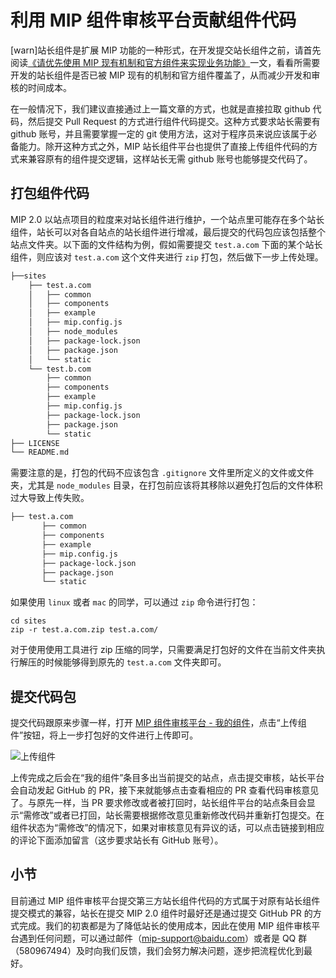 # 利用 MIP 组件审核平台贡献组件代码

[warn]站长组件是扩展 MIP 功能的一种形式，在开发提交站长组件之前，请首先阅读[《请优先使用 MIP 现有机制和官方组件来实现业务功能》](./use-official-mip-first.md)一文，看看所需要开发的站长组件是否已被 MIP 现有的机制和官方组件覆盖了，从而减少开发和审核的时间成本。

在一般情况下，我们建议直接通过上一篇文章的方式，也就是直接拉取 github 代码，然后提交 Pull Request 的方式进行组件代码提交。这种方式要求站长需要有 github 账号，并且需要掌握一定的 git 使用方法，这对于程序员来说应该属于必备能力。除开这种方式之外，MIP 站长组件平台也提供了直接上传组件代码的方式来兼容原有的组件提交逻辑，这样站长无需 github 账号也能够提交代码了。

## 打包组件代码

MIP 2.0 以站点项目的粒度来对站长组件进行维护，一个站点里可能存在多个站长组件，站长可以对各自站点的站长组件进行增减，最后提交的代码包应该包括整个站点文件夹。以下面的文件结构为例，假如需要提交 `test.a.com` 下面的某个站长组件，则应该对 `test.a.com` 这个文件夹进行 `zip` 打包，然后做下一步上传处理。


```bash
├──sites
    ├── test.a.com
    │   ├── common
    │   ├── components
    │   ├── example
    │   ├── mip.config.js
    │   ├── node_modules
    │   ├── package-lock.json
    │   ├── package.json
    │   └── static
    └── test.b.com
        ├── common
        ├── components
        ├── example
        ├── mip.config.js
        ├── package-lock.json
        ├── package.json
        └── static
├── LICENSE
└── README.md
```

需要注意的是，打包的代码不应该包含 `.gitignore` 文件里所定义的文件或文件夹，尤其是 `node_modules` 目录，在打包前应该将其移除以避免打包后的文件体积过大导致上传失败。

```bash
├── test.a.com
       ├── common
       ├── components
       ├── example
       ├── mip.config.js
       ├── package-lock.json
       ├── package.json
       └── static
```

如果使用 `linux` 或者 `mac` 的同学，可以通过 `zip` 命令进行打包：

```shell
cd sites
zip -r test.a.com.zip test.a.com/
```

对于使用使用工具进行 zip 压缩的同学，只需要满足打包好的文件在当前文件夹执行解压的时候能够得到原先的 `test.a.com` 文件夹即可。

## 提交代码包

提交代码跟原来步骤一样，打开 [MIP 组件审核平台 - 我的组件](https://www.mipengine.org/platform/mip)，点击“上传组件”按钮，将上一步打包好的文件进行上传即可。

![上传组件](https://gss0.baidu.com/9rkZbzqaKgQUohGko9WTAnF6hhy/v1/assets/mip/docs/contribute/mip-upload-code.png)

上传完成之后会在“我的组件”条目多出当前提交的站点，点击提交审核，站长平台会自动发起 GitHub 的 PR，接下来就能够点击查看相应的 PR 查看代码审核意见了。与原先一样，当 PR 要求修改或者被打回时，站长组件平台的站点条目会显示“需修改”或者已打回，站长需要根据修改意见重新修改代码并重新打包提交。在组件状态为“需修改”的情况下，如果对审核意见有异议的话，可以点击链接到相应的评论下面添加留言（这步要求站长有 GitHub 账号）。

## 小节

目前通过 MIP 组件审核平台提交第三方站长组件代码的方式属于对原有站长组件提交模式的兼容，站长在提交 MIP 2.0 组件时最好还是通过提交 GitHub PR 的方式完成。我们的初衷都是为了降低站长的使用成本，因此在使用 MIP 组件审核平台遇到任何问题，可以通过邮件（mip-support@baidu.com）或者是 QQ 群（580967494）及时向我们反馈，我们会努力解决问题，逐步把流程优化到最好。


